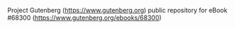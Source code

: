 Project Gutenberg (https://www.gutenberg.org) public repository for eBook #68300 (https://www.gutenberg.org/ebooks/68300)
